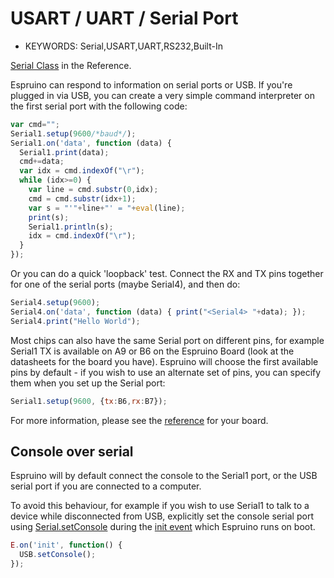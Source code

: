 <!--- Copyright (c) 2013 Gordon Williams, Pur3 Ltd. See the file LICENSE for copying permission. -->
USART / UART / Serial Port
=======================

* KEYWORDS: Serial,USART,UART,RS232,Built-In

[Serial Class](/Reference#Serial) in the Reference.

Espruino can respond to information on serial ports or USB. If you're plugged in via USB, you can create a very simple command interpreter on the first serial port with the following code:

```JavaScript
var cmd="";
Serial1.setup(9600/*baud*/);
Serial1.on('data', function (data) { 
  Serial1.print(data); 
  cmd+=data;
  var idx = cmd.indexOf("\r");
  while (idx>=0) { 
    var line = cmd.substr(0,idx);
    cmd = cmd.substr(idx+1);
    var s = "'"+line+"' = "+eval(line); 
    print(s);
    Serial1.println(s);
    idx = cmd.indexOf("\r");
  }
});
```
 
Or you can do a quick 'loopback' test. Connect the RX and TX pins together for one of the serial ports (maybe Serial4), and then do:

```JavaScript
Serial4.setup(9600);
Serial4.on('data', function (data) { print("<Serial4> "+data); });
Serial4.print("Hello World");
```
 
Most chips can also have the same Serial port on different pins, for example Serial1 TX is available on A9 or B6 on the Espruino Board (look at the datasheets for the board you have). Espruino will choose the first available pins by default - if you wish to use an alternate set of pins, you can specify them when you set up the Serial port:

```JavaScript
Serial1.setup(9600, {tx:B6,rx:B7});
```

For more information, please see the [reference](/Reference) for your board.


<a name="ConsoleSerial"></a>Console over serial
-------------------

Espruino will by default connect the console to the Serial1 port, or the USB serial port if you are connected to a computer.

To avoid this behaviour, for example if you wish to use Serial1 to talk to a device while disconnected from USB, explicitly set the console serial port using  [Serial.setConsole](/Reference#l_Serial_setConsole) during the [init event](Reference#l_E_init) which Espruino runs on boot.

```JavaScript
E.on('init', function() {
  USB.setConsole();
});
```
